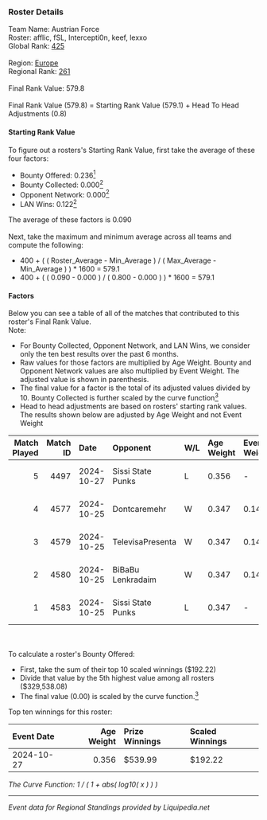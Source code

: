 ### Roster Details<br />
Team Name: Austrian Force<br />
Roster: afflic, fSL, Intercepti0n, keef, lexxo<br />
Global Rank: [425](../standings_global.md)<br />
<br />
Region: [Europe]( ../standings_europe.md)<br />
Regional Rank: [261]( ../standings_europe.md)<br />
<br />
Final Rank Value:  579.8<br />
<br />
Final Rank Value (579.8) = Starting Rank Value (579.1) + Head To Head Adjustments (0.8)<br />

#### Starting Rank Value<br />
To figure out a rosters's Starting Rank Value, first take the average of these four factors:<br />
- Bounty Offered: 0.236[<sup>1</sup>](#table2)
- Bounty Collected: 0.000[<sup>2</sup>](#table1)
- Opponent Network: 0.000[<sup>2</sup>](#table1)
- LAN Wins: 0.122[<sup>2</sup>](#table1)

The average of these factors is 0.090<br />
<br />
Next, take the maximum and minimum average across all teams and compute the following:<br />
- 400 + ( ( Roster_Average - Min_Average ) / ( Max_Average - Min_Average ) ) * 1600 = 579.1
- 400 + ( ( 0.090 - 0.000 ) / ( 0.800 - 0.000 ) ) * 1600 = 579.1


#### Factors<br />
Below you can see a table of all of the matches that contributed to this roster's Final Rank Value.<br />
Note:<br />

- For Bounty Collected, Opponent Network, and LAN Wins, we consider only the ten best results over the past 6 months.
- Raw values for those factors are multiplied by Age Weight. Bounty and Opponent Network values are also multiplied by Event Weight. The adjusted value is shown in parenthesis.
- The final value for a factor is the total of its adjusted values divided by 10. Bounty Collected is further scaled by the curve function[<sup>3</sup>](#curveFunction)
- Head to head adjustments are based on rosters' starting rank values. The results shown below are adjusted by Age Weight and not Event Weight
<span id="table1"></span><br />


| Match Played | Match ID | Date       | Opponent          | W/L | Age Weight | Event Weight | Bounty Collected | Opponent Network | LAN Wins  | H2H Adj. | Roster                                 |
| -: | -: | :- | :- | :- | :- | :- | :- | :- | :- | -: | :- |
|            5 |     4497 | 2024-10-27 | Sissi State Punks | L   | 0.356      | -            | -                | -                | -         |    -4.18 | afflic, fSL, Intercepti0n, keef, lexxo |
|            4 |     4577 | 2024-10-25 | Dontcaremehr      | W   | 0.347      | 0.143        | 0.000 (0.000)    | 0.016 (0.001)    | 1 (0.347) |     3.17 | afflic, fSL, Intercepti0n, keef, lexxo |
|            3 |     4579 | 2024-10-25 | TelevisaPresenta  | W   | 0.347      | 0.143        | 0.000 (0.000)    | 0.016 (0.001)    | 1 (0.347) |     3.13 | afflic, fSL, Intercepti0n, keef, lexxo |
|            2 |     4580 | 2024-10-25 | BiBaBu Lenkradaim | W   | 0.347      | 0.143        | 0.000 (0.000)    | 0.000 (0.000)    | 1 (0.347) |     2.84 | afflic, fSL, Intercepti0n, keef, lexxo |
|            1 |     4583 | 2024-10-25 | Sissi State Punks | L   | 0.347      | -            | -                | -                | -         |    -4.19 | afflic, fSL, Intercepti0n, keef, lexxo |

<br />
<span id="table2"></span><br />
To calculate a roster's Bounty Offered:<br />

- First, take the sum of their top 10 scaled winnings ($192.22)
- Divide that value by the 5th highest value among all rosters ($329,538.08)
- The final value (0.00) is scaled by the curve function.[<sup>3</sup>](#curveFunction)

Top ten winnings for this roster:<br />

| Event Date | Age Weight | Prize Winnings | Scaled Winnings |
| :- | -: | :- | :- |
| 2024-10-27 |      0.356 | $539.99        | $192.22         |


<span id="curveFunction"></span>_The Curve Function: 1 / ( 1 + abs( log10( x ) ) )_<br />

---
_Event data for Regional Standings provided by Liquipedia.net_<br />
